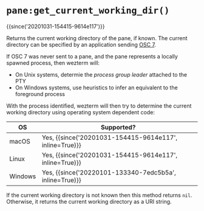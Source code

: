 # `pane:get_current_working_dir()`

{{since('20201031-154415-9614e117')}}

Returns the current working directory of the pane, if known.
The current directory can be specified by an application sending
[OSC 7](../../../shell-integration.md).

If OSC 7 was never sent to a pane, and the pane represents a locally spawned process,
then wezterm will:

* On Unix systems, determie the *process group leader* attached to the PTY
* On Windows systems, use heuristics to infer an equivalent to the foreground process

With the process identified, wezterm will then try to determine the current
working directory using operating system dependent code:

|OS     |Supported?                            |
|-------|--------------------------------------|
|macOS  |Yes, {{since('20201031-154415-9614e117', inline=True)}}|
|Linux  |Yes, {{since('20201031-154415-9614e117', inline=True)}}|
|Windows|Yes, {{since('20220101-133340-7edc5b5a', inline=True)}}|

If the current working directory is not known then this method returns `nil`.
Otherwise, it returns the current working directory as a URI string.

